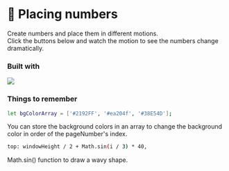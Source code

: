 # 🔢 Placing numbers
Create numbers and place them in different motions. <br />
Click the buttons below and watch the motion to see the numbers change dramatically.

### Built with
<img src="https://img.shields.io/badge/green%20sock-88CE02?style=for-the-badge&logo=greensock&logoColor=white">

### Things to remember
```sh
let bgColorArray = ['#2192FF', '#ea204f', '#38E54D'];
```
You can store the background colors in an array to change the background color in order of the pageNumber's index.

```sh
top: windowHeight / 2 + Math.sin(i / 3) * 40,
```
Math.sin() function to draw a wavy shape.

